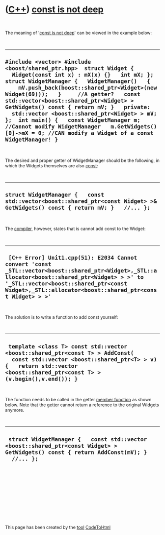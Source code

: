 
 

 

 

 

 

([C++](Cpp.md)) [const is not deep](CppConstIsNotDeep.md)
===========================================================

 

The meaning of '[const is not deep](CppConstIsNotDeep.md)' can be
viewed in the example below:

 

  --------------------------------------------------------------------------------------------------------------------------------------------------------------------------------------------------------------------------------------------------------------------------------------------------------------------------------------------------------------------------------------------------------------------------------------------------------------------------------------------------------------------------------------------------------
  ` #include <vector> #include <boost/shared_ptr.hpp>  struct Widget {   Widget(const int x) : mX(x) {}   int mX; };  struct WidgetManager {   WidgetManager()   {     mV.push_back(boost::shared_ptr<Widget>(new Widget(69)));   }     //A getter?   const std::vector<boost::shared_ptr<Widget> > GetWidgets() const { return mV; }   private:   std::vector <boost::shared_ptr<Widget> > mV; };  int main() {   const WidgetManager m; //Cannot modify WidgetManager   m.GetWidgets()[0]->mX = 0; //CAN modify a Widget of a const WidgetManager! } `
  --------------------------------------------------------------------------------------------------------------------------------------------------------------------------------------------------------------------------------------------------------------------------------------------------------------------------------------------------------------------------------------------------------------------------------------------------------------------------------------------------------------------------------------------------------

 

The desired and proper getter of WidgetManager should be the following,
in which the Widgets themselves are also [const](CppConst.md):

 

  --------------------------------------------------------------------------------------------------------------------------------
  ` struct WidgetManager {   const std::vector<boost::shared_ptr<const Widget> >& GetWidgets() const { return mV; }   //... }; `
  --------------------------------------------------------------------------------------------------------------------------------

 

The [compiler](CppCompiler.md), however, states that is cannot add
const to the Widget:

 

  -------------------------------------------------------------------------------------------------------------------------------------------------------------------------------------------------------------------------------------------------------
  ` [C++ Error] Unit1.cpp(51): E2034 Cannot convert 'const _STL::vector<boost::shared_ptr<Widget>,_STL::allocator<boost::shared_ptr<Widget> > >' to '_STL::vector<boost::shared_ptr<const Widget>,_STL::allocator<boost::shared_ptr<const Widget> > >'`
  -------------------------------------------------------------------------------------------------------------------------------------------------------------------------------------------------------------------------------------------------------

 

The solution is to write a function to add const yourself:

 

  -----------------------------------------------------------------------------------------------------------------------------------------------------------------------------------------------------------
  ` template <class T> const std::vector <boost::shared_ptr<const T> > AddConst(   const std::vector <boost::shared_ptr<T> > v) {   return std::vector <boost::shared_ptr<const T> >(v.begin(),v.end()); }`
  -----------------------------------------------------------------------------------------------------------------------------------------------------------------------------------------------------------

 

The function needs to be called in the getter [member
function](CppMemberFunction.md) as shown below. Note that the getter
cannot return a reference to the original Widgets anymore.

 

  -----------------------------------------------------------------------------------------------------------------------------------------
  ` struct WidgetManager {   const std::vector <boost::shared_ptr<const Widget> > GetWidgets() const { return AddConst(mV); }   //... };`
  -----------------------------------------------------------------------------------------------------------------------------------------

 

 

 

 

 

 

This page has been created by the [tool](Tools.md)
[CodeToHtml](ToolCodeToHtml.md)
